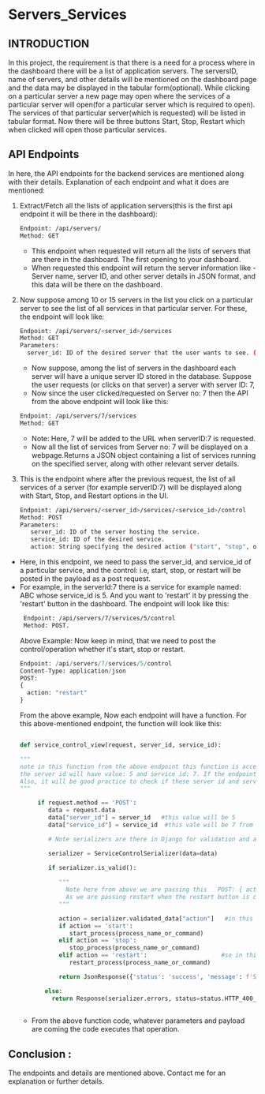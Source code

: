 # Servers_Services

## INTRODUCTION

In this project, the requirement is that there is a need for a process where in the dashboard there will be a list of application servers. The serversID, name of servers, and other details will be mentioned on the
dashboard page and the data may be displayed in the tabular form(optional). While clicking on a particular server a new page may open where the services of a particular server will open(for a particular server which is required to open). The services of that particular server(which is requested) will be listed in tabular format. Now there will be three buttons Start, Stop, Restart which when clicked will open those particular services.


## API Endpoints

In here, the API endpoints for the backend services are mentioned along with their details. Explanation of each endpoint and what it does are mentioned:

1. Extract/Fetch all the lists of application servers(this is the first api endpoint it will be there in the dashboard):
   ```bash
   Endpoint: /api/servers/
   Method: GET
   ```
   - This endpoint when requested will return all the lists of servers that are there in the dashboard. The first opening to your dashboard.
   - When requested this endpoint will return the server information like - Server name, server ID, and other server details in JSON format, and this data will be there on the dashboard.

   
2. Now suppose among 10 or 15 servers in the list you click on a particular server to see the list of all services in that particular server. For these, the endpoint will look like:
   ```bash
   Endpoint: /api/servers/<server_id>/services
   Method: GET
   Parameters:
     server_id: ID of the desired server that the user wants to see. ( this is data that needs to be passed as <server_id> is a placeholder.
   ```
   
   - Now suppose, among the list of servers in the dashboard each server will have a unique server ID stored in the database. Suppose the user requests (or clicks on that server) a server with server ID: 7,
   - Now since the user clicked/requested on Server no: 7 then the API from the above endpoint will look like this:
   
   ```bash
   Endpoint: /api/servers/7/services
   Method: GET
   ```
   
   - Note: Here, 7 will be added to the URL when serverID:7 is requested.
   - Now all the list of services from Server no: 7 will be displayed on a webpage.Returns a JSON object containing a list of services running on the specified server, along with other relevant server details.

  
3. This is the endpoint where after the previous request, the list of all services of a server (for example serverID:7) will be displayed along with Start, Stop, and Restart options in the UI.
   ```bash
   Endpoint: /api/servers/<server_id>/services/<service_id>/control
   Method: POST
   Parameters:
      server_id: ID of the server hosting the service.
      service_id: ID of the desired service.
      action: String specifying the desired action ("start", "stop", or "restart").
   ```
  - Here, in this endpoint, we need to pass the server_id, and service_id of a particular service, and the control: i.e, start, stop, or restart will be posted in the payload as a post request.
  - For example, in the serverId:7 there is a service for example named: ABC whose service_id is 5. And you want to 'restart' it by pressing the 'restart' button in the dashboard. The endpoint will look like this:
    ```bash
     Endpoint: /api/servers/7/services/5/control
     Method: POST.
    ```
    Above Example: Now keep in mind, that we need to post the control/operation whether it's start, stop or restart.
    ```python copy
    Endpoint: /api/servers/7/services/5/control
    Content-Type: application/json
    POST:
    {
      action: "restart"
    }
    ```
    From the above example, Now each endpoint will have a function. For this above-mentioned endpoint, the function will look like this:
    ```python copy
    
    def service_control_view(request, server_id, service_id):
    
    """
    note in this function from the above endpoint this function is accepting parameters like server id, and service id. Now from the above example: /api/servers/7/services/5/control
    the server id will have value: 5 and service id: 7. If the endpoint gets requested this function will get triggered to evaluate this.
    Also, it will be good practice to check if these server id and service id are present or not in DB. Write the logic.
    """
    
         if request.method == 'POST':
            data = request.data
            data["server_id"] = server_id   #this value will be 5
            data["service_id"] = service_id  #this vale will be 7 from above example

            # Note serializers are there in Django for validation and also to convert JSON data into Python understandable data.
    
            serializer = ServiceControlSerializer(data=data)

            if serializer.is_valid():
   
               """
                 Note here from above we are passing this   POST: { action: 'restart' }, see the above snippet. Now that action, in this case, will have the data action: 'restart'.
                 As we are passing restart when the restart button is clicked.
               """
    
               action = serializer.validated_data["action"]   #in this line the data will evaluate to action = 'restart' from the endpoint payload: { action: 'restart' }
               if action == 'start':
                  start_process(process_name_or_command)
               elif action == 'stop':
                  stop_process(process_name_or_command)
               elif action == 'restart':                     #so in this case this will be executed.
                  restart_process(process_name_or_command)

               return JsonResponse({'status': 'success', 'message': f'Service {action}ed successfully'}) #and this message will be displayed.
    
           else:
             return Response(serializer.errors, status=status.HTTP_400_BAD_REQUEST)
                 
    ```
    - From the above function code, whatever parameters and payload are coming the code executes that operation.
   
   ## Conclusion :
   The endpoints and details are mentioned above. Contact me for an explanation or further details.
   
   
   
    






